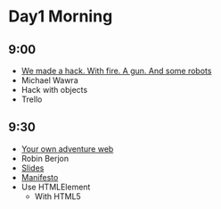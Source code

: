 # Day1 Morning

## 9:00

* [We made a hack. With fire. A gun. And some robots](https://www.youtube.com/watch?v=H6wXKVpWWHY)
* Michael Wawra
* Hack with objects
* Trello

## 9:30

* [Your own adventure web](https://www.youtube.com/watch?v=vatY9oDLk1A)
* Robin Berjon
* [Slides](http://berjon.com/presentations/20140130-own-adventure-web-takeoff/#/)
* [Manifesto](http://extensiblewebmanifesto.org)
* Use HTMLElement
	* With HTML5 <template>
	* Natutal elements (for example <big-red-button>)
	* Not working in production now
* [HitchJS](http://www.hitchjs.com)
	* CSS selector
	* Make the css react to the content

## 10:00

* [Use Promise, Future and some functional programing stuff without being a math nerd.](https://www.youtube.com/watch?v=2OjHNe9Akaw)
* Quentin Adam
* CEO of clever cloud
* Lot of shit in node.js callback
* Future and Promise is cool
* [Pacta](http://github.com/mudge/pacta)

## 11:00

* [The web is inefficient, but we can fix it!](http://www.youtube.com/watch?v=6lsepOuIvb0)
* Justin Secor
* Web is massive suck => Using too much electricity

## 11:30

* [Open Source Improv](http://www.youtube.com/watch?v=q2twTAYiHRA)
* Haleigh Sheehan
* Not a develloper
* Open source in general

## 12:00

* [Your customer WANTS to pay for your testing budget!](http://www.youtube.com/watch?v=fxe2pH0cTXc)
* Andre JAY Meissner
* [Slides](https://speakerdeck.com/klickass/your-customers-want-to-pay-your-testing-budget)
* [Open device lab](http://opendevicelab.com/)

## 12:30

* [How We Built Windows Azure](http://www.youtube.com/watch?v=JIi0PY1FGQc)
* Benjamin Guinebertiere
* Windows OS for Datacenter

# Day1 Afernoon

## 14:30

* Rational Security
* Olivier Lacan
* [Slides](https://speakerdeck.com/olivierlacan/rational-security)
* Share password in a team [Meldium](http://www.meldium.com)
* [TrueCrypt](http://www.truecrypt.org)
* EFF guide 

## 15:00

* OWASP Top 10
* Tobias Zander
* [Slides](http://fr.slideshare.net/TobiasZander/owasp-top-10-at-take-off-conference-2014)
* SQL Injection => Prepared Statement
* OWASP Cheat Sheet
* XSS - Escape engine
* Keep librairies up-to-date

## 15:30

* All your base are belong to us, what the bad guys see
* Danny Dinneen
* Getting informations
* Cool examples :)

## 16:30

* Next Level: DevOps
* Ole Michaelis
* [Slides](https://speakerdeck.com/nesquick/next-level-devops-2)
* "First Rules - Keep Calm, it could be worst"

## 17:00

* Datacenter As A Computer: Beyond Clouds
* Maxime Brugidou
* Criteo

## 17:30

* print("3D");
* Orlando Kalossakas
* Mailjet
* 3D printing

## 18:00

* Payment revisited: Marketplaces, micro-merchants and mobile acceptance.
* Gregory Estrade
* Online payment with physical device

# Day2 Morning

## 9:00

* So Easy a Child Could Do It: Designing Apps for Little Fingers
* Kathryn Rotondo

## 9:30

* Singing Gophers
* Francesc Compoy Flores

## 10:00

* The Bizarre App Experiments
* Luca Sale
* Blackberry team
* QT
* Heart monitor who control the speed of the music
* NFC for track performance
* [Code Source](https://github.com/doturner/BizarreExperiments)

## 11:00

* Developping Developers
* Paul Verbeek

## 11:30

* Is IT really global
* Jean-Pierre Coene

## 12:00

* Coding & Writing
* Elie Chevignard

## 12:30

* Consulting zen
* Neal Kemp
